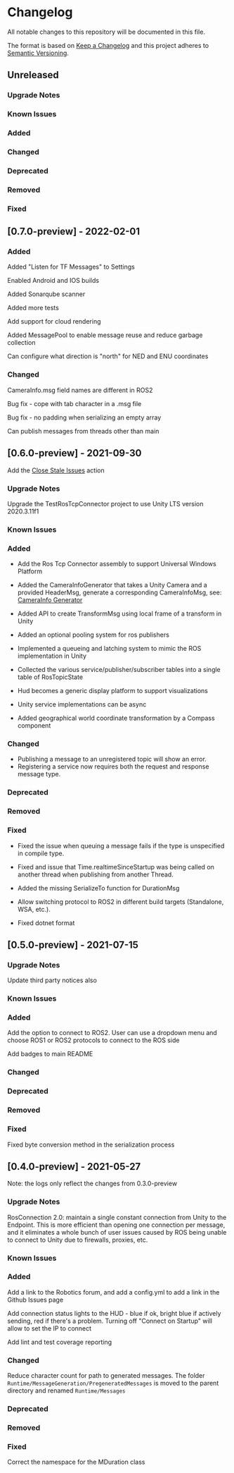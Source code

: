 # Changelog

All notable changes to this repository will be documented in this file.

The format is based on [Keep a Changelog](http://keepachangelog.com/en/1.0.0/) and this project adheres to [Semantic Versioning](http://semver.org/spec/v2.0.0.html).


## Unreleased

### Upgrade Notes

### Known Issues

### Added

### Changed

### Deprecated

### Removed

### Fixed


## [0.7.0-preview] - 2022-02-01

### Added

Added "Listen for TF Messages" to Settings

Enabled Android and IOS builds

Added Sonarqube scanner

Added more tests

Add support for cloud rendering

Added MessagePool<T> to enable message reuse and reduce garbage collection

Can configure what direction is "north" for NED and ENU coordinates

### Changed

CameraInfo.msg field names are different in ROS2

Bug fix - cope with tab character in a .msg file

Bug fix - no padding when serializing an empty array

Can publish messages from threads other than main


## [0.6.0-preview] - 2021-09-30

Add the [Close Stale Issues](https://github.com/marketplace/actions/close-stale-issues) action

### Upgrade Notes

Upgrade the TestRosTcpConnector project to use Unity LTS version 2020.3.11f1

### Known Issues

### Added

  - Add the Ros Tcp Connector assembly to support Universal Windows Platform

  - Added the CameraInfoGenerator that takes a Unity Camera and a provided HeaderMsg, generate a corresponding CameraInfoMsg, see:
    [CameraInfo Generator](https://github.com/Unity-Technologies/ROS-TCP-Connector/issues/133)
  - Added API to create TransformMsg using local frame of a transform in Unity

  - Added an optional pooling system for ros publishers

  - Implemented a queueing and latching system to mimic the ROS implementation in Unity

  - Collected the various service/publisher/subscriber tables into a single table of RosTopicState

  - Hud becomes a generic display platform to support visualizations

  - Unity service implementations can be async

  - Added geographical world coordinate transformation by a Compass component

### Changed
- Publishing a message to an unregistered topic will show an error.
- Registering a service now requires both the request and response message type.

### Deprecated

### Removed

### Fixed
  - Fixed the issue when queuing a message fails if the type is unspecified in compile type.
  - Fixed and issue that Time.realtimeSinceStartup was being called on another thread when publishing from another Thread.

  - Added the missing SerializeTo function for DurationMsg

  - Allow switching protocol to ROS2 in different build targets (Standalone, WSA, etc.).

  - Fixed dotnet format

## [0.5.0-preview] - 2021-07-15

### Upgrade Notes

Update third party notices also

### Known Issues

### Added

Add the option to connect to ROS2. User can use a dropdown menu and choose ROS1 or ROS2 protocols to connect to the ROS side

Add badges to main README

### Changed

### Deprecated

### Removed

### Fixed

Fixed byte conversion method in the serialization process

## [0.4.0-preview] - 2021-05-27

Note: the logs only reflect the changes from 0.3.0-preview

### Upgrade Notes

RosConnection 2.0: maintain a single constant connection from Unity to the Endpoint. This is more efficient than opening one connection per message, and it eliminates a whole bunch of user issues caused by ROS being unable to connect to Unity due to firewalls, proxies, etc.

### Known Issues

### Added

Add a link to the Robotics forum, and add a config.yml to add a link in the Github Issues page

Add connection status lights to the HUD - blue if ok, bright blue if actively sending, red if there's a problem. Turning off "Connect on Startup" will allow to set the IP to connect

Add lint and test coverage reporting

### Changed

Reduce character count for path to generated messages. The folder `Runtime/MessageGeneration/PregeneratedMessages` is moved to the parent directory and renamed `Runtime/Messages`

### Deprecated

### Removed

### Fixed

Correct the namespace for the MDuration class
